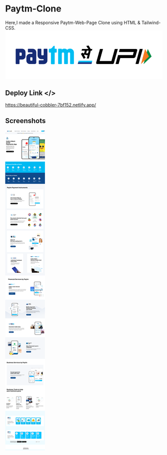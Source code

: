 



# Paytm-Clone
Here,I made a Responsive Paytm-Web-Page Clone using HTML & Tailwind-CSS. 
![Logo](https://raw.githubusercontent.com/kartikey-mittal/Paytm-Clone/main/images/paytm_logo.png)


## Deploy Link </>

https://beautiful-cobbler-7bf152.netlify.app/


## Screenshots

![App Screenshot](https://raw.githubusercontent.com/kartikey-mittal/Paytm-Clone/main/images/payss.png)

